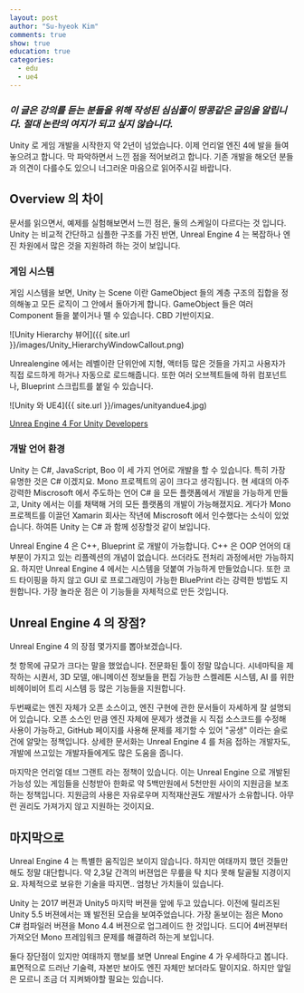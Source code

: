 ```yaml
---
layout: post
author: "Su-hyeok Kim"
comments: true
show: true
education: true
categories:
  - edu
  - ue4
---
```


### _이 글은 강의를 듣는 분들을 위해 작성된 심심풀이 땅콩같은 글임을 알립니다. __절대__ 논란의 여지가 되고 싶지 않습니다._

 Unity 로 게임 개발을 시작한지 약 2년이 넘었습니다. 이제 언리얼 엔진 4에 발을 들여놓으려고 합니다. 막 파악하면서 느낀 점을 적어보려고 합니다. 기존 개발을 해오던 분들과 의견이 다를수도 있으니 너그러운 마음으로 읽어주시길 바랍니다.

## Overview 의 차이

문서를 읽으면서, 예제를 실험해보면서 느낀 점은, 둘의 스케일이 다르다는 것 입니다. Unity 는 비교적 간단하고 심플한 구조를 가진 반면, Unreal Engine 4 는 복잡하나 엔진 차원에서 많은 것을 지원하려 하는 것이 보입니다.

### 게임 시스템

게임 시스템을 보면, Unity 는 Scene 이란 GameObject 들의 계층 구조의 집합을 정의해놓고 모든 로직이 그 안에서 돌아가게 합니다. GameObject 들은 여러 Component 들을 붙이거나 뗄 수 있습니다. CBD 기반이지요.

![Unity Hierarchy 뷰어]({{ site.url }}/images/Unity_HierarchyWindowCallout.png)

Unrealengine 에서는 레벨이란 단위안에 지형, 액터등 많은 것들을 가지고 사용자가 직접 로드하게 하거나 자동으로 로드해줍니다. 또한 여러 오브젝트들에 하위 컴포넌트나, Blueprint 스크립트를 붙일 수 있습니다.

![Unity 와 UE4]({{ site.url }}/images/unityandue4.jpg)

[Unrea Engine 4 For Unity Developers][ue4-unity]

### 개발 언어 환경

Unity 는 C#, JavaScript, Boo 이 세 가지 언어로 개발을 할 수 있습니다. 특히 가장 유명한 것은 C# 이겠지요. Mono 프로젝트의 공이 크다고 생각됩니다. 현 세대의 아주 강력한 Miscrosoft 에서 주도하는 언어 C# 을 모든 플랫폼에서 개발을 가능하게 만들고, Unity 에서는 이를 채택해 거의 모든 플랫폼의 개발이 가능해졌지요. 게다가 Mono 프로젝트를 이끌던 Xamarin 회사는 작년에 Miscrosoft 에서 인수했다는 소식이 있었습니다. 하여튼 Unity 는 C# 과 함께 성장할것 같이 보입니다.

Unreal Engine 4 은 C++, Blueprint 로 개발이 가능합니다. C++ 은 OOP 언어의 대부분이 가지고 있는 리플렉션의 개념이 없습니다. 쓰더라도 전처리 과정에서만 가능하지요. 하지만 Unreal Engine 4 에서는 시스템을 덧붙여 가능하게 만들었습니다. 또한 코드 타이핑을 하지 않고 GUI 로 프로그래밍이 가능한 BluePrint 라는 강력한 방법도 지원합니다. 가장 놀라운 점은 이 기능들을 자체적으로 만든 것입니다.

## Unreal Engine 4 의 장점?

Unreal Engine 4 의 장점 몇가지를 뽑아보겠습니다.

첫 항목에 규모가 크다는 말을 했었습니다. 전문화된 툴이 정말 많습니다. 시네마틱을 제작하는 시퀀서, 3D 모델, 애니메이션 정보들을 편집 가능한 스켈레톤 시스템, AI 를 위한 비헤이비어 트리 시스템 등 많은 기능들을 지원합니다.

두번째로는 엔진 자체가 오픈 소스이고, 엔진 구현에 관한 문서들이 자세하게 잘 설명되어 있습니다. 오픈 소스인 만큼 엔진 자체에 문제가 생겼을 시 직접 소스코드를 수정해 사용이 가능하고, GitHub 페이지를 사용해 문제를 제기할 수 있어 "공생" 이라는 슬로건에 알맞는 정책입니다. 상세한 문서화는 Unreal Engine 4 를 처음 접하는 개발자도, 개발에 쓰고있는 개발자들에게도 많은 도움을 줍니다.

마지막은 언리얼 데브 그랜트 라는 정책이 있습니다. 이는 Unreal Engine 으로 개발된 가능성 있는 게임들을 신청받아 한화로 약 5백만원에서 5천만원 사이의 지원금을 보조하는 정책입니다. 지원금의 사용은 자유로우며 지적재산권도 개발사가 소유합니다. 아무런 권리도 가져가지 않고 지원하는 것이지요.

## 마지막으로

Unreal Engine 4 는 특별한 움직임은 보이지 않습니다. 하지만 여태까지 했던 것들만 해도 정말 대단합니다. 약 2,3달 간격의 버젼업은 무릎을 탁 치다 못해 탈골될 지경이지요. 자체적으로 보유한 기술을 따지면.. 엄청난 가치들이 있습니다.

Unity 는 2017 버젼과 Unity5 마지막 버젼을 앞에 두고 있습니다. 이전에 릴리즈된 Unity 5.5 버젼에서는 꽤 발전된 모습을 보여주었습니다. 가장 돋보이는 점은 Mono C# 컴파일러 버젼을 Mono 4.4 버젼으로 업그레이드 한 것입니다. 드디어 4버젼부터 가져오던 Mono 프레임워크 문제를 해결하려 하는게 보입니다.

둘다 장단점이 있지만 여태까지 행보를 보면 Unreal Engine 4 가 우세하다고 봅니다. 표면적으로 드러난 기술력, 자본만 보아도 엔진 자체만 보더라도 말이지요. 하지만 앞일은 모르니 조금 더 지켜봐야할 필요는 있습니다.

 [ue4-unity]: https://docs.unrealengine.com/latest/INT/GettingStarted/FromUnity/index.html
